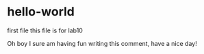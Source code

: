 # hello-world
first file
this file is for lab10


Oh boy I sure am having fun writing this comment, have a nice day!
